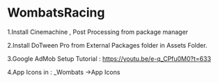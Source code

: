 # WombatsRacing

1.Install Cinemachine , Post Processing from package manager


2.Install DoTween Pro from External Packages folder in Assets Folder.


3.Google AdMob Setup Tutorial : https://youtu.be/e-q_CPfu0M0?t=633 


4.App Icons in : _Wombats ->App Icons

